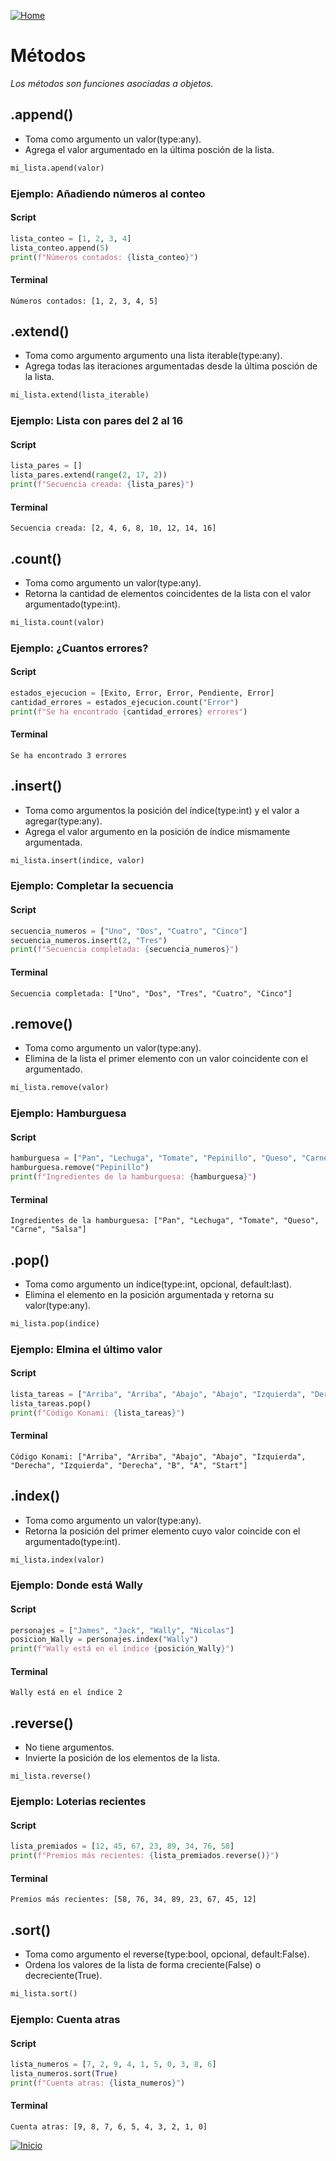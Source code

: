 [![Home](https://img.shields.io/badge/Volver_al_índice-black)](../listas.md)

# Métodos

*Los métodos son funciones asociadas a objetos.*

## .append()

- Toma como argumento un valor(type:any).
- Agrega el valor argumentado en la última posción de la lista.

```python
mi_lista.apend(valor)
```

### Ejemplo: Añadiendo números al conteo

#### Script

```python
lista_conteo = [1, 2, 3, 4]
lista_conteo.append(5)
print(f"Números contados: {lista_conteo}")
```

#### Terminal

```
Números contados: [1, 2, 3, 4, 5]
```

## .extend()

- Toma como argumento argumento una lista iterable(type:any).
- Agrega todas las iteraciones argumentadas desde la última posción de la lista.

```python
mi_lista.extend(lista_iterable)
```

### Ejemplo: Lista con pares del 2 al 16

#### Script

```python
lista_pares = []
lista_pares.extend(range(2, 17, 2))
print(f"Secuencia creada: {lista_pares}")
```

#### Terminal

```
Secuencia creada: [2, 4, 6, 8, 10, 12, 14, 16]
```

## .count()

- Toma como argumento un valor(type:any).
- Retorna la cantidad de elementos coincidentes de la lista con el valor argumentado(type:int).

```python
mi_lista.count(valor)
```

### Ejemplo: ¿Cuantos errores?

#### Script

```python
estados_ejecucion = [Exito, Error, Error, Pendiente, Error]
cantidad_errores = estados_ejecucion.count("Error")
print(f"Se ha encontrado {cantidad_errores} errores")
```

#### Terminal

```
Se ha encontrado 3 errores
```

## .insert()

- Toma como argumentos la posición del índice(type:int) y el valor a agregar(type:any).
- Agrega el valor argumento en la posición de índice mismamente argumentada.

```python
mi_lista.insert(indice, valor)
```

### Ejemplo: Completar la secuencia

#### Script

```python
secuencia_numeros = ["Uno", "Dos", "Cuatro", "Cinco"]
secuencia_numeros.insert(2, "Tres")
print(f"Secuencia completada: {secuencia_numeros}")
```

#### Terminal

```
Secuencia completada: ["Uno", "Dos", "Tres", "Cuatro", "Cinco"]
```

## .remove()

- Toma como argumento un valor(type:any).
- Elimina de la lista el primer elemento con un valor coincidente con el argumentado.

```python
mi_lista.remove(valor)
```

### Ejemplo: Hamburguesa

#### Script

```python
hamburguesa = ["Pan", "Lechuga", "Tomate", "Pepinillo", "Queso", "Carne", "Salsa"]
hamburguesa.remove("Pepinillo")
print(f"Ingredientes de la hamburguesa: {hamburguesa}")
```

#### Terminal

```
Ingredientes de la hamburguesa: ["Pan", "Lechuga", "Tomate", "Queso", "Carne", "Salsa"]
```

## .pop()

- Toma como argumento un índice(type:int, opcional, default:last).
- Elimina el elemento en la posición argumentada y retorna su valor(type:any).

```python
mi_lista.pop(indice)
```

### Ejemplo: Elmina el último valor

#### Script

```python
lista_tareas = ["Arriba", "Arriba", "Abajo", "Abajo", "Izquierda", "Derecha", "Izquierda", "Derecha", "B", "A", "Start", "ZL"]
lista_tareas.pop()
print(f"Código Konami: {lista_tareas}")
```

#### Terminal

```
Código Konami: ["Arriba", "Arriba", "Abajo", "Abajo", "Izquierda", "Derecha", "Izquierda", "Derecha", "B", "A", "Start"]
```

## .index()

- Toma como argumento un valor(type:any).
- Retorna la posición del primer elemento cuyo valor coincide con el argumentado(type:int).

```python
mi_lista.index(valor)
```

### Ejemplo: Donde está Wally

#### Script

```python
personajes = ["James", "Jack", "Wally", "Nicolas"]
posicion_Wally = personajes.index("Wally")
print(f"Wally está en el índice {posición_Wally}") 
```

#### Terminal

```
Wally está en el índice 2
```

## .reverse()

- No tiene argumentos.
- Invierte la posición de los elementos de la lista.

```
mi_lista.reverse()
```

### Ejemplo: Loterias recientes

#### Script

```python
lista_premiados = [12, 45, 67, 23, 89, 34, 76, 58]
print(f"Premios más recientes: {lista_premiados.reverse()}")
```

#### Terminal

```
Premios más recientes: [58, 76, 34, 89, 23, 67, 45, 12]
```

## .sort()

- Toma como argumento el reverse(type:bool, opcional, default:False).
- Ordena los valores de la lista de forma creciente(False) o decreciente(True).

```python
mi_lista.sort()
```

### Ejemplo: Cuenta atras

#### Script

```python
lista_numeros = [7, 2, 9, 4, 1, 5, 0, 3, 8, 6]
lista_numeros.sort(True)
print(f"Cuenta atras: {lista_numeros}")
```

#### Terminal

```
Cuenta atras: [9, 8, 7, 6, 5, 4, 3, 2, 1, 0]
```

[![Inicio](https://img.shields.io/badge/Volver_al_inicio-black)](#métodos)